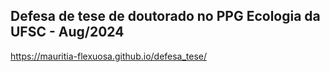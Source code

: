 ## Defesa de tese de doutorado no PPG Ecologia da UFSC - Aug/2024

https://mauritia-flexuosa.github.io/defesa_tese/
